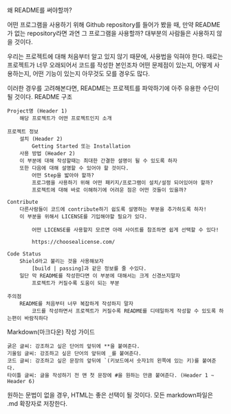 왜 README를 써야할까?

어떤 프로그램을 사용하기 위해 Github repository를 들어가 봤을 때, 만약 README가 없는 repository라면 과연 그 프로그램을 사용할까? 대부분의 사람들은 사용하지 않을 것이다.

우리는 프로젝트에 대해 처음부터 알고 있지 않기 때문에, 사용법을 익혀야 한다. 때로는 프로젝트가 너무 오래되어서 코드를 작성한 본인조차 어떤 문제점이 있는지, 어떻게 사용하는지, 어떤 기능이 있는지 아무것도 모를 경우도 많다.

이러한 경우를 고려해본다면, README는 프로젝트를 파악하기에 아주 유용한 수단이 될 것이다.
README 구조

    Project명 (Header 1)
        해당 프로젝트가 어떤 프로젝트인지 소개

    프로젝트 정보
        설치 (Header 2)
            Getting Started 또는 Installation
        사용 방법 (Header 2)
        이 부분에 대해 작성할때는 최대한 간결한 설명이 될 수 있도록 하자
        또한 다음에 대해 설명할 수 있어야 할 것이다.
            어떤 Step을 밟아야 할까?
            프로그램을 사용하기 위해 어떤 패키지/프로그램이 설치/설정 되어있어야 할까?
            프로젝트에 대해 바로 이해하기에 어려운 점은 어떤 것들이 있을까?

    Contribute
        다른사람들이 코드에 contribute하기 쉽도록 설명하는 부분을 추가하도록 하자!
        이 부분을 위해서 LICENSE를 기입해야할 필요가 있다.

            어떤 LICENSE를 사용할지 모르면 아래 사이트를 참조하면 쉽게 선택할 수 있다!

            https://choosealicense.com/

    Code Status
        Shield라고 불리는 것을 사용해보자
            [build | passing]과 같은 정보를 줄 수있다.
        일단 막 README를 작성한다면 이 부분에 대해서는 크게 신경쓰지말자
            프로젝트가 커질수록 도움이 되는 부분

    주의점
        README를 처음부터 너무 복잡하게 작성하지 말자
            코드를 작성하면서 프로젝트가 커질수록 README를 디테일하게 작성할 수 있도록 하는편이 바람직하다

Markdown(마크다운) 작성 가이드

    굵은 글씨: 강조하고 싶은 단어의 앞뒤에 **을 붙여준다.
    기울임 글씨: 강조하고 싶은 단어의 앞뒤에 _를 붙여준다.
    코드 글씨: 강조하고 싶은 문장의 앞뒤에 `(키보드에서 숫자1의 왼쪽에 있는 키)를 붙여준다.
    타이틀 글씨: 글을 작성하기 전 맨 첫 문장에 #을 원하는 만큼 붙여준다. (Header 1 ~ Header 6)

원하는 문법이 없을 경우, HTML는 좋은 선택이 될 것이다. 모든 markdown파일은 .md 확장자로 저장한다.
